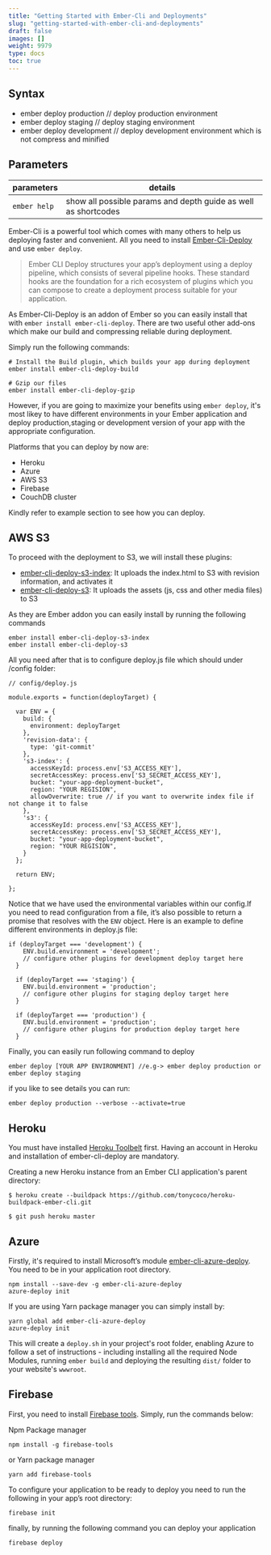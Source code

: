 ```yaml
---
title: "Getting Started with Ember-Cli and Deployments"
slug: "getting-started-with-ember-cli-and-deployments"
draft: false
images: []
weight: 9979
type: docs
toc: true
---
```


## Syntax
 - ember deploy production // deploy production environment
 - ember deploy staging // deploy staging environment
 - ember deploy development // deploy development environment which is not compress and minified 

## Parameters
| parameters | details |
| ------ | ------ |
| `ember help`   | show all possible params and depth guide as well as shortcodes   |

Ember-Cli is a powerful tool which comes with many others to help us deploying faster and convenient. All you need to install [Ember-Cli-Deploy][1] and use `ember deploy`.

> Ember CLI Deploy structures your app’s deployment using a deploy
> pipeline, which consists of several pipeline hooks. These standard
> hooks are the foundation for a rich ecosystem of plugins which you can
> compose to create a deployment process suitable for your application.

As Ember-Cli-Deploy is an addon of Ember so you can easily install that with `ember install ember-cli-deploy`. There are two useful other add-ons which make our build and compressing reliable during deployment. 

Simply run the following commands:

    # Install the Build plugin, which builds your app during deployment
    ember install ember-cli-deploy-build
    
    # Gzip our files
    ember install ember-cli-deploy-gzip

However, if you are going to maximize your benefits using `ember deploy`, it's most likey to have different environments in your Ember application and deploy production,staging or development version of your app with the appropriate configuration. 

Platforms that you can deploy by now are:

 - Heroku
 - Azure
 - AWS S3
 - Firebase
 - CouchDB cluster

Kindly refer to example section to see how you can deploy. 



  [1]: http://ember-cli-deploy.com/

## AWS S3
To proceed with the deployment to S3, we will install these plugins:

 - [ember-cli-deploy-s3-index][1]: It uploads the index.html to S3 with revision information, and activates it
 - [ember-cli-deploy-s3][2]: It uploads the assets (js, css and other media files) to S3

As they are Ember addon you can easily install by running the following commands 

    ember install ember-cli-deploy-s3-index
    ember install ember-cli-deploy-s3

All you need after that is to configure deploy.js file which should under /config folder:


    // config/deploy.js
    
    module.exports = function(deployTarget) {
    
      var ENV = {
        build: {
          environment: deployTarget
        },
        'revision-data': {
          type: 'git-commit'
        },
        's3-index': {
          accessKeyId: process.env['S3_ACCESS_KEY'],
          secretAccessKey: process.env['S3_SECRET_ACCESS_KEY'],
          bucket: "your-app-deployment-bucket",
          region: "YOUR REGISION",
          allowOverwrite: true // if you want to overwrite index file if not change it to false
        },
        's3': {
          accessKeyId: process.env['S3_ACCESS_KEY'],
          secretAccessKey: process.env['S3_SECRET_ACCESS_KEY'],
          bucket: "your-app-deployment-bucket",
          region: "YOUR REGISION",
        }
      };
    
      return ENV;
    
    };

Notice that we have used the environmental variables within our config.If you need to read configuration from a file, it’s also possible to return a promise that resolves with the `ENV` object. Here is an example to define different environments in deploy.js file:

    if (deployTarget === 'development') {
        ENV.build.environment = 'development';
        // configure other plugins for development deploy target here
      }
    
      if (deployTarget === 'staging') {
        ENV.build.environment = 'production';
        // configure other plugins for staging deploy target here
      }
    
      if (deployTarget === 'production') {
        ENV.build.environment = 'production';
        // configure other plugins for production deploy target here
      }

Finally, you can easily run following command to deploy 

    ember deploy [YOUR APP ENVIRONMENT] //e.g-> ember deploy production or ember deploy staging

if you like to see details you can run:

    ember deploy production --verbose --activate=true

  [1]: https://github.com/ember-cli-deploy/ember-cli-deploy-s3-index
  [2]: https://github.com/ember-cli-deploy/ember-cli-deploy-s3


## Heroku
You must have installed [Heroku Toolbelt][1] first. Having an account in Heroku and installation of ember-cli-deploy are mandatory. 

Creating a new Heroku instance from an Ember CLI application's parent directory:

    $ heroku create --buildpack https://github.com/tonycoco/heroku-buildpack-ember-cli.git
    
    $ git push heroku master



  [1]: http://%20https://toolbelt.heroku.com/

## Azure
Firstly, it's required to install Microsoft’s module [ember-cli-azure-deploy][1]. You need to be in your application root directory. 

    npm install --save-dev -g ember-cli-azure-deploy
    azure-deploy init

If you are using Yarn package manager you can simply install by:

    yarn global add ember-cli-azure-deploy
    azure-deploy init

This will create a `deploy.sh` in your project's root folder, enabling Azure to follow a set of instructions - including installing all the required Node Modules, running `ember build` and deploying the resulting `dist/` folder to your website's `wwwroot`.


  [1]: https://github.com/felixrieseberg/ember-cli-azure-deploy

## Firebase
First, you need to install [Firebase tools][1]. Simply, run the commands below:

Npm Package manager

    npm install -g firebase-tools 
or Yarn package manager

    yarn add firebase-tools

To configure your application to be ready to deploy you need to run the following in your app’s root directory:

    firebase init

finally, by running the following command you can deploy your application

    firebase deploy


  [1]: http://%20https://github.com/firebase/firebase-tools

